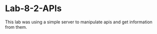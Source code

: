 # Lab-8-2-APIs

This lab was using a simple server to manipulate apis and get information from them.
